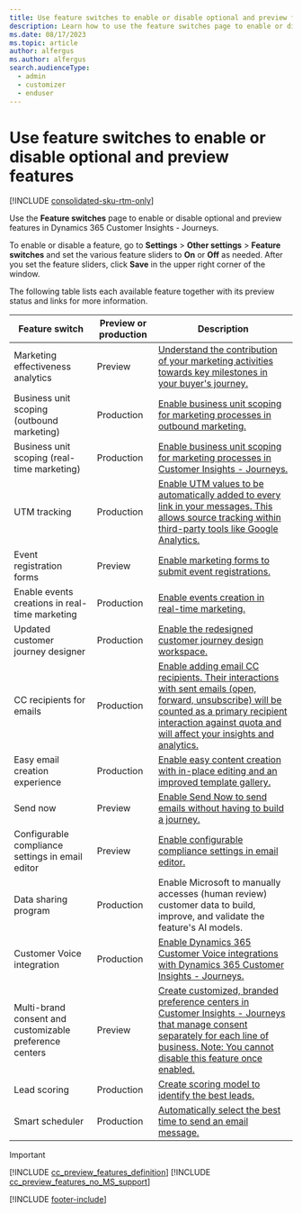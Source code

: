 ```yaml
---
title: Use feature switches to enable or disable optional and preview features
description: Learn how to use the feature switches page to enable or disable optional and preview features in Dynamics 365 Customer Insights - Journeys.
ms.date: 08/17/2023
ms.topic: article
author: alfergus
ms.author: alfergus
search.audienceType: 
  - admin
  - customizer
  - enduser
---
```


# Use feature switches to enable or disable optional and preview features

[!INCLUDE [consolidated-sku-rtm-only](./includes/consolidated-sku-rtm-only.md)]

Use the **Feature switches** page to enable or disable optional and preview features in Dynamics 365 Customer Insights - Journeys.

To enable or disable a feature, go to **Settings** > **Other settings** > **Feature switches** and set the various feature sliders to **On** or **Off** as needed. After you set the feature sliders, click **Save** in the upper right corner of the window.

The following table lists each available feature together with its preview status and links for more information.

| Feature switch | Preview or production | Description |
|---|---|---|
| Marketing effectiveness analytics | Preview | [Understand the contribution of your marketing activities towards key milestones in your buyer's journey.](real-time-marketing-effectiveness.md)|
| Business unit scoping (outbound marketing) | Production | [Enable business unit scoping for marketing processes in outbound marketing.](business-units.md)|
| Business unit scoping (real-time marketing) | Production | [Enable business unit scoping for marketing processes in Customer Insights - Journeys.](real-time-marketing-business-units.md)|
| UTM tracking | Production | [Enable UTM values to be automatically added to every link in your messages. This allows source tracking within third-party tools like Google Analytics.](real-time-marketing-utm.md)|
| Event registration forms | Preview | [Enable marketing forms to submit event registrations.](event-forms.md)|
| Enable events creations in real-time marketing | Production | [Enable events creation in real-time marketing.](set-up-event.md)|
| Updated customer journey designer | Production | [Enable the redesigned customer journey design workspace.](customer-journeys-create-automated-campaigns.md)|
| CC recipients for emails | Production | [Enable adding email CC recipients. Their interactions with sent emails (open, forward, unsubscribe) will be counted as a primary recipient interaction against quota and will affect your insights and analytics.](real-time-marketing-add-cc-recipients.md)|
| Easy email creation experience | Production | [Enable easy content creation with in-place editing and an improved template gallery.](real-time-marketing-email.md)|
| Send now | Preview | [Enable Send Now to send emails without having to build a journey.](email-without-journey.md)|
| Configurable compliance settings in email editor | Preview | [Enable configurable compliance settings in email editor.](real-time-marketing-email-text-consent.md) |
| Data sharing program | Production | Enable Microsoft to manually accesses (human review) customer data to build, improve, and validate the feature's AI models. |
| Customer Voice integration | Production | [Enable Dynamics 365 Customer Voice integrations with Dynamics 365 Customer Insights - Journeys.](customer-voice.md) |
| Multi-brand consent and customizable preference centers | Preview | [Create customized, branded preference centers in Customer Insights - Journeys that manage consent separately for each line of business. Note: You cannot disable this feature once enabled.](compliance-overview.md) |
| Lead scoring | Production | [Create scoring model to identify the best leads.](real-time-marketing-create-lead-scoring-model.md) |
| Smart scheduler | Production | [Automatically select the best time to send an email message.](automated-scheduler.md) |

> [!IMPORTANT]
> [!INCLUDE [cc_preview_features_definition](./includes/cc-preview-features-definition.md)]
> [!INCLUDE [cc_preview_features_no_MS_support](./includes/cc-preview-features-no-ms-support.md)]

[!INCLUDE [footer-include](./includes/footer-banner.md)]
